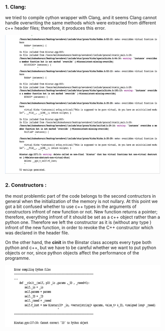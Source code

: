 ### 1. Clang:

we tried to compile cython wrapper with Clang, and it seems Clang cannot handle overwriting the same methods which were extracted from different c++ header files; therefore, it produces this error. 

<img src="Clang.png" width="900" height="450">



### 2. Constructors :

the most problemtic part of the code belongs to the second contructors in general when the initialization of the memory is not nullary. At this point we got a bit confused whether to use c++ types in the arguments of constructors infront of new function or not. New function returns a pointer; therefore, everything infront of it should be set as a c++ object rather than a python one. Therefore we left the constructor as it is (without any type ) infront of the new function, in order to revoke the C++ constructor which was declared in the header file.

On the other hand, the __cinit__ in the Binstar class accepts every type both python and c++, but we have to be careful whether we want to put python objects or nor, since python objects affect the performance of the programme.



<img src="con.png" width="1000" height="200">


